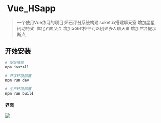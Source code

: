 #  Vue_HSapp
> 一个使用Vue练习的项目
>炉石评分系统构建
>soket.io搭建聊天室
>增加星星闪动特效  优化界面交互
>增加Soket控件可以创建多人聊天室
>增加后台提示断点
## 开始安装

``` bash
# 安装依赖
npm install

# 开发环境部署
npm run dev

# 生产环境部署
npm run build
```
#### 界面
![](https://github.com/ResJay/_myJavaSrcipt/blob/master/GIF.gif?raw=true)
